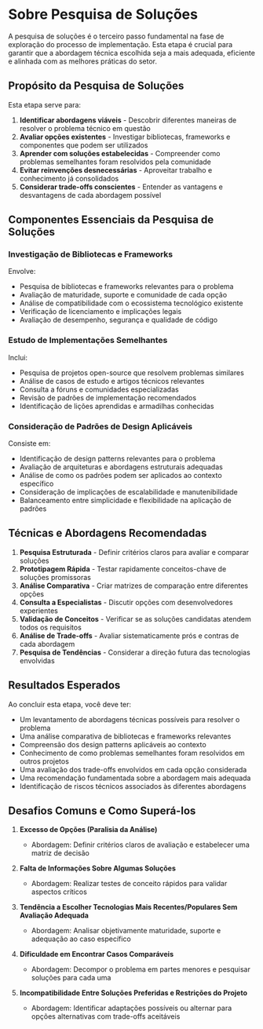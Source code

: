 # Sobre Pesquisa de Soluções

A pesquisa de soluções é o terceiro passo fundamental na fase de exploração do processo de implementação. Esta etapa é crucial para garantir que a abordagem técnica escolhida seja a mais adequada, eficiente e alinhada com as melhores práticas do setor.

## Propósito da Pesquisa de Soluções

Esta etapa serve para:

1. **Identificar abordagens viáveis** - Descobrir diferentes maneiras de resolver o problema técnico em questão
2. **Avaliar opções existentes** - Investigar bibliotecas, frameworks e componentes que podem ser utilizados
3. **Aprender com soluções estabelecidas** - Compreender como problemas semelhantes foram resolvidos pela comunidade
4. **Evitar reinvenções desnecessárias** - Aproveitar trabalho e conhecimento já consolidados
5. **Considerar trade-offs conscientes** - Entender as vantagens e desvantagens de cada abordagem possível

## Componentes Essenciais da Pesquisa de Soluções

### Investigação de Bibliotecas e Frameworks

Envolve:

- Pesquisa de bibliotecas e frameworks relevantes para o problema
- Avaliação de maturidade, suporte e comunidade de cada opção
- Análise de compatibilidade com o ecossistema tecnológico existente
- Verificação de licenciamento e implicações legais
- Avaliação de desempenho, segurança e qualidade de código

### Estudo de Implementações Semelhantes

Inclui:

- Pesquisa de projetos open-source que resolvem problemas similares
- Análise de casos de estudo e artigos técnicos relevantes
- Consulta a fóruns e comunidades especializadas
- Revisão de padrões de implementação recomendados
- Identificação de lições aprendidas e armadilhas conhecidas

### Consideração de Padrões de Design Aplicáveis

Consiste em:

- Identificação de design patterns relevantes para o problema
- Avaliação de arquiteturas e abordagens estruturais adequadas
- Análise de como os padrões podem ser aplicados ao contexto específico
- Consideração de implicações de escalabilidade e manutenibilidade
- Balanceamento entre simplicidade e flexibilidade na aplicação de padrões

## Técnicas e Abordagens Recomendadas

1. **Pesquisa Estruturada** - Definir critérios claros para avaliar e comparar soluções
2. **Prototipagem Rápida** - Testar rapidamente conceitos-chave de soluções promissoras
3. **Análise Comparativa** - Criar matrizes de comparação entre diferentes opções
4. **Consulta a Especialistas** - Discutir opções com desenvolvedores experientes
5. **Validação de Conceitos** - Verificar se as soluções candidatas atendem todos os requisitos
6. **Análise de Trade-offs** - Avaliar sistematicamente prós e contras de cada abordagem
7. **Pesquisa de Tendências** - Considerar a direção futura das tecnologias envolvidas

## Resultados Esperados

Ao concluir esta etapa, você deve ter:

- Um levantamento de abordagens técnicas possíveis para resolver o problema
- Uma análise comparativa de bibliotecas e frameworks relevantes
- Compreensão dos design patterns aplicáveis ao contexto
- Conhecimento de como problemas semelhantes foram resolvidos em outros projetos
- Uma avaliação dos trade-offs envolvidos em cada opção considerada
- Uma recomendação fundamentada sobre a abordagem mais adequada
- Identificação de riscos técnicos associados às diferentes abordagens

## Desafios Comuns e Como Superá-los

1. **Excesso de Opções (Paralisia da Análise)**

   - Abordagem: Definir critérios claros de avaliação e estabelecer uma matriz de decisão

2. **Falta de Informações Sobre Algumas Soluções**

   - Abordagem: Realizar testes de conceito rápidos para validar aspectos críticos

3. **Tendência a Escolher Tecnologias Mais Recentes/Populares Sem Avaliação Adequada**

   - Abordagem: Analisar objetivamente maturidade, suporte e adequação ao caso específico

4. **Dificuldade em Encontrar Casos Comparáveis**

   - Abordagem: Decompor o problema em partes menores e pesquisar soluções para cada uma

5. **Incompatibilidade Entre Soluções Preferidas e Restrições do Projeto**
   - Abordagem: Identificar adaptações possíveis ou alternar para opções alternativas com trade-offs aceitáveis
